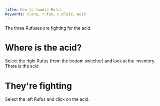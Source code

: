 ```yaml
---
title: How to handle Rufus
keywords: clone, rufus, nucleid, acid
---
```


The three Rufuses are fighting for the acid.

# Where is the acid?
Select the right Rufus (from the bottom switcher) and look at the inventory. There is the acid.

# They're fighting
Select the left Rufus and click on the acid.
